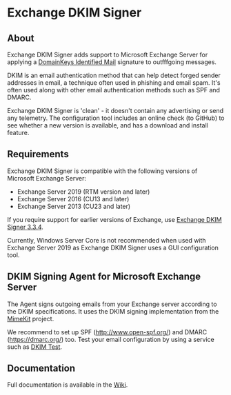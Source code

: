﻿# Exchange DKIM Signer

## About

Exchange DKIM Signer adds support to Microsoft Exchange Server for applying a [DomainKeys Identified Mail](https://en.wikipedia.org/wiki/DomainKeys_Identified_Mail) signature to outfffgoing messages.

DKIM is an email authentication method that can help detect forged sender addresses in email, a technique often used in phishing and email spam. It's often used along with other email authentication methods such as SPF and DMARC.

Exchange DKIM Signer is 'clean' - it doesn't contain any advertising or send any telemetry. The configuration tool includes an online check (to GitHub) to see whether a new version is available, and has a download and install feature.

## Requirements

Exchange DKIM Signer is compatible with the following versions of Microsoft Exchange Server:
* Exchange Server 2019 (RTM version and later)
* Exchange Server 2016 (CU13 and later)
* Exchange Server 2013 (CU23 and later)

If you require support for earlier versions of Exchange, use [Exchange DKIM Signer 3.3.4](https://github.com/Pro/dkim-exchange/releases/tag/v3.3.4).

Currently, Windows Server Core is not recommended when used with Exchange Server 2019 as Exchange DKIM Signer uses a GUI configuration tool.

## DKIM Signing Agent for Microsoft Exchange Server

The Agent signs outgoing emails from your Exchange server according to the DKIM specifications. It uses the DKIM signing implementation from the [MimeKit](http://www.mimekit.net/) project.

We recommend to set up SPF (http://www.open-spf.org/) and DMARC (https://dmarc.org/) too. Test your email configuration by using a service such as [DKIM Test](https://www.appmaildev.com/en/dkim).

## Documentation

Full documentation is available in the [Wiki](https://github.com/Pro/dkim-exchange/wiki).
